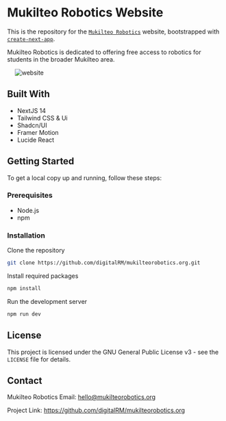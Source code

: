 # **Mukilteo Robotics Website**

This is the repository for the [`Mukilteo Robotics`](https://www.mukilteorobotics.org) website, bootstrapped with [`create-next-app`](https://github.com/vercel/next.js/tree/canary/packages/create-next-app). 

Mukilteo Robotics is dedicated to offering free access to robotics for students in the broader Mukilteo area.

  
![website](https://github.com/digitalRM/mukilteorobotics.org/assets/70782025/8701d562-b143-41b9-a9b4-e88ac63beed2)



## Built With

- NextJS 14
- Tailwind CSS & Ui
- Shadcn/UI
- Framer Motion
- Lucide React

## Getting Started

To get a local copy up and running, follow these steps:

### Prerequisites

- Node.js
- npm

### Installation
Clone the repository
```bash
git clone https://github.com/digitalRM/mukilteorobotics.org.git
```
Install required packages
```bash
npm install
```
Run the development server
```bash
npm run dev
```
## License

This project is licensed under the GNU General Public License v3 - see the `LICENSE` file for details.

## Contact
Mukilteo Robotics Email: [hello@mukilteorobotics.org](mailto:hello@mukilteorobotics.or)

Project Link: https://github.com/digitalRM/mukilteorobotics.org
